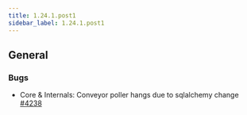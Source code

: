 ```yaml
---
title: 1.24.1.post1
sidebar_label: 1.24.1.post1
---
```


## General

### Bugs

- Core & Internals: Conveyor poller hangs due to sqlalchemy change [#4238](https://github.com/rucio/rucio/issues/4238)
